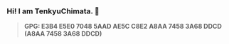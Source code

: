 ### Hi! I am TenkyuChimata. 👋

>   **GPG: E3B4 E5E0 7048 5AAD AE5C C8E2 A8AA 7458 3A68 DDCD (A8AA 7458 3A68 DDCD)**
